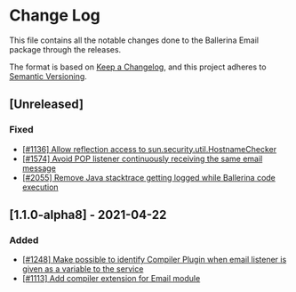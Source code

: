 # Change Log
This file contains all the notable changes done to the Ballerina Email package through the releases.

The format is based on [Keep a Changelog](https://keepachangelog.com/en/1.0.0/), and this project adheres to [Semantic Versioning](https://semver.org/spec/v2.0.0.html).

## [Unreleased]

### Fixed
 - [[#1136] Allow reflection access to sun.security.util.HostnameChecker](https://github.com/ballerina-platform/ballerina-standard-library/issues/1136)
 - [[#1574] Avoid POP listener continuously receiving the same email message](https://github.com/ballerina-platform/ballerina-standard-library/issues/1574)
 - [[#2055] Remove Java stacktrace getting logged while Ballerina code execution](https://github.com/ballerina-platform/ballerina-standard-library/issues/2055)

## [1.1.0-alpha8] - 2021-04-22

### Added
- [[#1248] Make possible to identify Compiler Plugin when email listener is given as a variable to the service](https://github.com/ballerina-platform/ballerina-standard-library/issues/1248)
- [[#1113] Add compiler extension for Email module](https://github.com/ballerina-platform/ballerina-standard-library/issues/1113)
